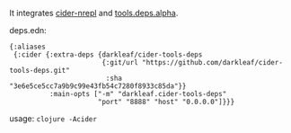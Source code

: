 It integrates [cider-nrepl](https://github.com/clojure-emacs/cider-nrepl)
and [tools.deps.alpha](https://github.com/clojure/tools.deps.alpha).


deps.edn:

```edn
{:aliases
 {:cider {:extra-deps {darkleaf/cider-tools-deps
                       {:git/url "https://github.com/darkleaf/cider-tools-deps.git"
                        :sha "3e6e5ce5cc7a9b9c99e43fb54c7280f8933c85da"}}
          :main-opts ["-m" "darkleaf.cider-tools-deps"
                      "port" "8888" "host" "0.0.0.0"]}}}
```

usage: `clojure -Acider`
